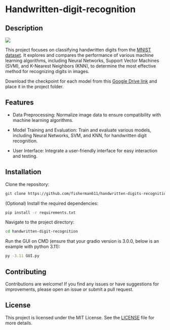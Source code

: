 # **Handwritten-digit-recognition**
## **Description**
![](https://encrypted-tbn0.gstatic.com/images?q=tbn:ANd9GcRYSRYuCQgVOstpubsE4sy7oJJDxCaLizGOSg&s)

This project focuses on classifying handwritten digits from the [MNIST dataset](https://www.kaggle.com/competitions/digit-recognizer/data). It explores and compares the performance of various machine learning algorithms, including Neural Networks, Support Vector Machines (SVM), and K-Nearest Neighbors (KNN), to determine the most effective method for recognizing digits in images. 

Download the checkpoint for each model from this [Google Drive link](https://drive.google.com/file/d/1xBeDRDks7EBTjflbYL7hXEvMZdwMm_io/view?usp=sharing) and place it in the project folder.
## **Features**
* Data Preprocessing: Normalize image data to ensure compatibility with machine learning algorithms.

* Model Training and Evaluation: Train and evaluate various models, including Neural Networks, SVM, and KNN, for handwritten digit recognition.

* User Interface: Integrate a user-friendly interface for easy interaction and testing.

## **Installation**
Clone the repository:
   ```bash
   git clone https://github.com/fisherman611/handwritten-digits-recognition.git
   ```
(Optional) Install the required dependencies:
```bash
pip install -r requirements.txt
```

Navigate to the project directory:
   ```bash
   cd handwritten-digit-recognition
   ```
Run the GUI on CMD (ensure that your gradio version is 3.0.0, below is an example with python 3.11):
```bash
py -3.11 GUI.py
```

## **Contributing**
Contributions are welcome! If you find any issues or have suggestions for improvements, please open an issue or submit a pull request.

## **License**
This project is licensed under the MIT License. See the [LICENSE](LICENSE) file for more details.
